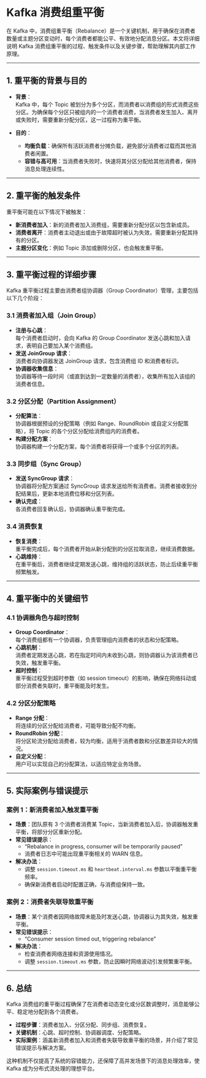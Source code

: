 # Kafka 消费组重平衡

在 Kafka 中，消费组重平衡（Rebalance）是一个关键机制，用于确保在消费者数量或主题分区变动时，每个消费者都能公平、有效地分配消息分区。本文将详细说明 Kafka 消费组重平衡的过程、触发条件以及关键步骤，帮助理解其内部工作原理。

---

## 1. 重平衡的背景与目的

- **背景**：  
  Kafka 中，每个 Topic 被划分为多个分区，而消费者以消费组的形式消费这些分区。为确保每个分区只被组内的一个消费者消费，当消费者发生加入、离开或失败时，需要重新分配分区，这一过程称为重平衡。

- **目的**：
    - **均衡负载**：确保所有活跃消费者分摊负载，避免部分消费者过载而其他消费者闲置。
    - **容错与高可用**：当消费者失败时，快速将其分区分配给其他消费者，保持消息处理连续性。

---

## 2. 重平衡的触发条件

重平衡可能在以下情况下被触发：
- **新消费者加入**：新的消费者加入消费组，需要重新分配分区以包含新成员。
- **消费者离开**：消费者主动退出或由于故障超时被认为失效，需要重新分配其持有的分区。
- **主题分区变化**：例如 Topic 添加或删除分区，也会触发重平衡。

---

## 3. 重平衡过程的详细步骤

Kafka 重平衡过程主要由消费者组协调器（Group Coordinator）管理，主要包括以下几个阶段：

### 3.1 消费者加入组（Join Group）
- **注册与心跳**：  
  每个消费者启动时，会向 Kafka 的 Group Coordinator 发送心跳和加入请求，表明自己要加入某个消费组。
- **发送 JoinGroup 请求**：  
  消费者向协调器发送 JoinGroup 请求，包含消费组 ID 和消费者标识。
- **协调器收集信息**：  
  协调器等待一段时间（或直到达到一定数量的消费者），收集所有加入该组的消费者信息。

### 3.2 分区分配（Partition Assignment）
- **分配算法**：  
  协调器根据预设的分配策略（例如 Range、RoundRobin 或自定义分配策略），将 Topic 的各个分区分配给消费组内的消费者。
- **构建分配方案**：  
  协调器构建一个分配方案，每个消费者将获得一个或多个分区的列表。

### 3.3 同步组（Sync Group）
- **发送 SyncGroup 请求**：  
  协调器将分配方案通过 SyncGroup 请求发送给所有消费者。消费者接收到分配结果后，更新本地消费位移和分区列表。
- **确认完成**：  
  各消费者回复确认后，协调器确认重平衡完成。

### 3.4 消费恢复
- **恢复消费**：  
  重平衡完成后，每个消费者开始从新分配到的分区拉取消息，继续消费数据。
- **心跳维持**：  
  在重平衡后，消费者继续定期发送心跳，维持组的活跃状态，防止后续重平衡频繁触发。

---

## 4. 重平衡中的关键细节

### 4.1 协调器角色与超时控制
- **Group Coordinator**：  
  每个消费组都有一个协调器，负责管理组内消费者的状态和分配策略。
- **心跳机制**：  
  消费者定期发送心跳，若在指定时间内未收到心跳，则协调器认为该消费者已失效，触发重平衡。
- **超时控制**：  
  重平衡过程受到超时参数（如 session timeout）的影响，确保在网络抖动或部分消费者失联时，重平衡能及时发生。

### 4.2 分区分配策略
- **Range 分配**：  
  将连续的分区分配给消费者，可能导致分配不均衡。
- **RoundRobin 分配**：  
  将分区轮流分配给消费者，较为均衡，适用于消费者数和分区数差异较大的情况。
- **自定义分配**：  
  用户可以实现自己的分配算法，以适应特定业务场景。

---

## 5. 实际案例与错误提示

### 案例 1：新消费者加入触发重平衡
- **场景**：团队原有 3 个消费者消费某 Topic，当新消费者加入后，协调器触发重平衡，将部分分区重新分配。
- **常见错误提示**：
    - “Rebalance in progress, consumer will be temporarily paused”
    - 消费者日志中可能出现重平衡相关的 WARN 信息。
- **解决办法**：
    - 调整 `session.timeout.ms` 和 `heartbeat.interval.ms` 参数以平衡重平衡频率。
    - 确保新消费者启动时配置正确，与消费组保持一致。

### 案例 2：消费者失联导致重平衡
- **场景**：某个消费者因网络故障未能及时发送心跳，协调器认为其失效，触发重平衡。
- **常见错误提示**：
    - “Consumer session timed out, triggering rebalance”
- **解决办法**：
    - 检查消费者网络连接和资源使用情况。
    - 调整 `session.timeout.ms` 参数，防止因瞬时网络波动引发频繁重平衡。

---

## 6. 总结

Kafka 消费组的重平衡过程确保了在消费者动态变化或分区数调整时，消息能够公平、稳定地分配到各个消费者。
- **过程步骤**：消费者加入、分区分配、同步组、消费恢复。
- **关键机制**：心跳、超时控制、协调器调度、分配策略。
- **实际案例**：涵盖新消费者加入和消费者失联导致重平衡的场景，并介绍了常见错误提示与解决方案。

这种机制不仅提高了系统的容错能力，还保障了高并发场景下的消息处理效率，使 Kafka 成为分布式流处理的理想平台。
